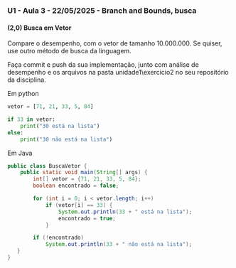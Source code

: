 ### U1 - Aula 3 - 22/05/2025 - Branch and Bounds, busca

#### (2,0) Busca em Vetor

Compare o desempenho, com o vetor de tamanho 10.000.000. Se quiser, use outro método de busca da linguagem.

Faça commit e push da sua implementação, junto com análise de desempenho e os arquivos na pasta unidade1\exercicio2 no seu repositório da disciplina.

Em python

```python
vetor = [71, 21, 33, 5, 84]

if 33 in vetor:
    print("30 está na lista")
else:
    print("30 não está na lista")
```

Em Java

```java
public class BuscaVetor {
    public static void main(String[] args) {
        int[] vetor = {71, 21, 33, 5, 84};
        boolean encontrado = false;

        for (int i = 0; i < vetor.length; i++)
            if (vetor[i] == 33) {
                System.out.println(33 + " está na lista");
                encontrado = true;
            }

        if (!encontrado)
            System.out.println(33 + " não está na lista");
   }
}
```
